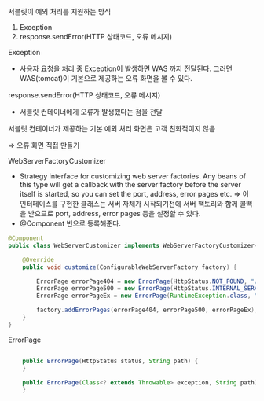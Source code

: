 
서블릿이 예외 처리를 지원하는 방식

1. Exception
2. response.sendError(HTTP 상태코드, 오류 메시지)

Exception

- 사용자 요청을 처리 중 Exception이 발생하면 WAS 까지 전달된다. 그러면 WAS(tomcat)이 기본으로 제공하는 오류 화면을 볼 수 있다.

response.sendError(HTTP 상태코드, 오류 메시지)

- 서블릿 컨테이너에게 오류가 발생했다는 점을 전달

서블릿 컨테이너가 제공하는 기본 예외 처리 화면은 고객 친화적이지 않음 

⇒ 오류 화면 직접 만들기

WebServerFactoryCustomizer

- Strategy interface for customizing web server factories. Any beans of this type will get a callback with the server factory before the server itself is started, so you can set the port, address, error pages etc. ⇒ 이 인터페이스를 구현한 클래스는 서버 자체가 시작되기전에 서버 팩토리와 함께 콜백을 받으므로 port, address, error pages 등을 설정할 수 있다.
- @Component 빈으로 등록해준다.

```java
@Component
public class WebServerCustomizer implements WebServerFactoryCustomizer<ConfigurableWebServerFactory> {

    @Override
    public void customize(ConfigurableWebServerFactory factory) {

        ErrorPage errorPage404 = new ErrorPage(HttpStatus.NOT_FOUND, "/error-page/404");
        ErrorPage errorPage500 = new ErrorPage(HttpStatus.INTERNAL_SERVER_ERROR, "/error-page/500");
        ErrorPage errorPageEx = new ErrorPage(RuntimeException.class, "/error-page/500");

        factory.addErrorPages(errorPage404, errorPage500, errorPageEx);
    }
}
```

ErrorPage

```java

	public ErrorPage(HttpStatus status, String path) {
	}

	public ErrorPage(Class<? extends Throwable> exception, String path) {
	}
```
